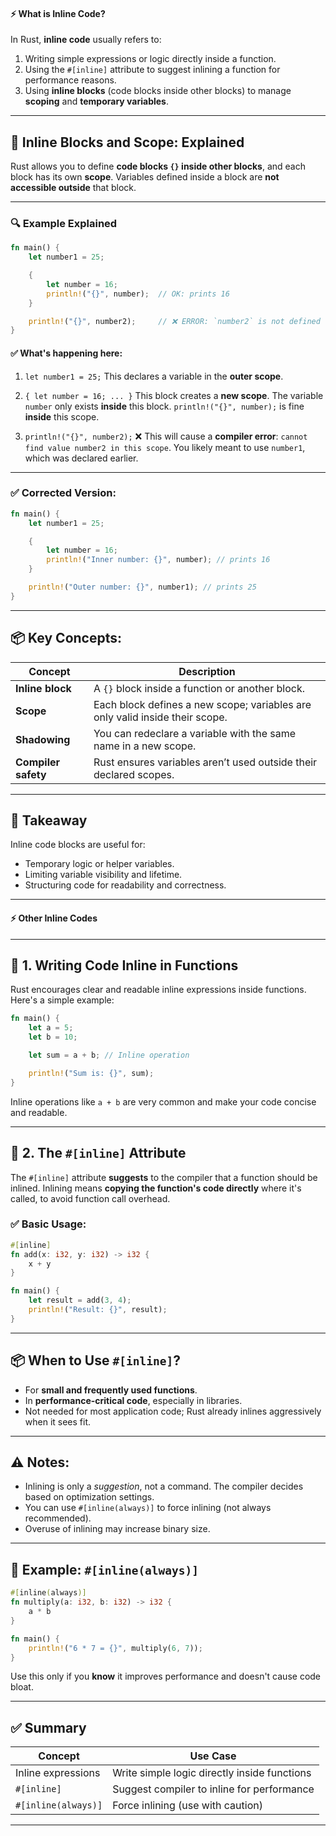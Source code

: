 #### ⚡ What is Inline Code?

In Rust, **inline code** usually refers to:

1. Writing simple expressions or logic directly inside a function.
2. Using the `#[inline]` attribute to suggest inlining a function for performance reasons.
3. Using **inline blocks** (code blocks inside other blocks) to manage **scoping** and **temporary variables**.

---

## 🧱 Inline Blocks and Scope: Explained

Rust allows you to define **code blocks `{}` inside other blocks**, and each block has its own **scope**. Variables defined inside a block are **not accessible outside** that block.

---

### 🔍 Example Explained

```rust
fn main() {
    let number1 = 25;

    {
        let number = 16;
        println!("{}", number);  // OK: prints 16
    }

    println!("{}", number2);     // ❌ ERROR: `number2` is not defined
}
```

#### ✅ What's happening here:

1. `let number1 = 25;`
   This declares a variable in the **outer scope**.

2. `{ let number = 16; ... }`
   This block creates a **new scope**.
   The variable `number` only exists **inside** this block.
   `println!("{}", number);` is fine **inside** this scope.

3. `println!("{}", number2);`
   ❌ This will cause a **compiler error**: `cannot find value number2 in this scope`.
   You likely meant to use `number1`, which was declared earlier.

---

### ✅ Corrected Version:

```rust
fn main() {
    let number1 = 25;

    {
        let number = 16;
        println!("Inner number: {}", number); // prints 16
    }

    println!("Outer number: {}", number1); // prints 25
}
```

---

## 📦 Key Concepts:

| Concept             | Description                                                                  |
| ------------------- | ---------------------------------------------------------------------------- |
| **Inline block**    | A `{}` block inside a function or another block.                             |
| **Scope**           | Each block defines a new scope; variables are only valid inside their scope. |
| **Shadowing**       | You can redeclare a variable with the same name in a new scope.              |
| **Compiler safety** | Rust ensures variables aren’t used outside their declared scopes.            |

---

## 🧠 Takeaway

Inline code blocks are useful for:

* Temporary logic or helper variables.
* Limiting variable visibility and lifetime.
* Structuring code for readability and correctness.

---

#### ⚡ Other Inline Codes

---

## 🧱 1. Writing Code Inline in Functions

Rust encourages clear and readable inline expressions inside functions. Here's a simple example:

```rust
fn main() {
    let a = 5;
    let b = 10;

    let sum = a + b; // Inline operation

    println!("Sum is: {}", sum);
}
```

Inline operations like `a + b` are very common and make your code concise and readable.

---

## 🚀 2. The `#[inline]` Attribute

The `#[inline]` attribute **suggests** to the compiler that a function should be inlined. Inlining means **copying the function's code directly** where it's called, to avoid function call overhead.

### ✅ Basic Usage:

```rust
#[inline]
fn add(x: i32, y: i32) -> i32 {
    x + y
}

fn main() {
    let result = add(3, 4);
    println!("Result: {}", result);
}
```

---

## 📦 When to Use `#[inline]`?

* For **small and frequently used functions**.
* In **performance-critical code**, especially in libraries.
* Not needed for most application code; Rust already inlines aggressively when it sees fit.

---

## ⚠️ Notes:

* Inlining is only a *suggestion*, not a command. The compiler decides based on optimization settings.
* You can use `#[inline(always)]` to force inlining (not always recommended).
* Overuse of inlining may increase binary size.

---

## 🧪 Example: `#[inline(always)]`

```rust
#[inline(always)]
fn multiply(a: i32, b: i32) -> i32 {
    a * b
}

fn main() {
    println!("6 * 7 = {}", multiply(6, 7));
}
```

Use this only if you **know** it improves performance and doesn't cause code bloat.

---

## ✅ Summary

| Concept             | Use Case                                     |
| ------------------- | -------------------------------------------- |
| Inline expressions  | Write simple logic directly inside functions |
| `#[inline]`         | Suggest compiler to inline for performance   |
| `#[inline(always)]` | Force inlining (use with caution)            |

---

